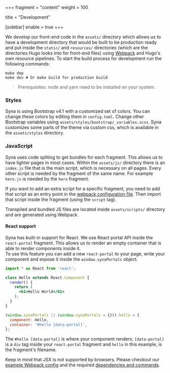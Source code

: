+++
fragment = "content"
weight = 100

title = "Development"

[sidebar]
  enable = true
+++

We develop our front-end code in the `assets/` directory which allows us to have a development directory that would be built to be production ready and put inside the `static/` and `resources/` directories (which are the directories Hugo looks into for front-end files) using [Webpack](https://webpack.js.org/) and Hugo's own resource pipelines.
To start the build process for development run the following commands:

```
make dep
make dev # Or make build for production build
```

> Prerequisites: node and yarn need to be installed on your system.

### Styles

Syna is using Bootstrap v4.1 with a customized set of colors.
You can change these colors by editing them in `config.toml`.
Change other Bootstrap variables using `assets/styles/bootstrap/_variables.scss`.
Syna customizes some parts of the theme via custom css, which is available in the `assets/styles` directory.

### JavaScript

Syna uses code spliting to get bundles for each fragment.
This allows us to have lighter pages in most cases.
Within the `assets/js/` directory there is an `index.js` file that is the main script, which is necessary on all pages.
Every other script is needed by the fragment of the same name.
For example `hero.js` is needed by the `hero` fragment.

If you want to add an extra script for a specific fragment, you need to add that script as an entry point in the [webpack configuration file](/webpack.config.js).
Then import that script inside the fragment (using the `script` tag).

Transpiled and bundled JS files are located inside `assets/scripts/` directory and are generated using Webpack.

#### React support

Syna has built-in support for React. We use React portal API inside the `react-portal` fragment. This allows us to render an empty container that is able to render components inside it.  
To use this feature you can add a new `react-portal` to your page, write your component and expose it inside the `window.synaPortals` object.

```jsx
import * as React from 'react';

class Hello extends React.Component {
  render() {
    return (
      <h1>Hello World</h1>
    );
  }
}

(window.synaPortals || (window.synaPortals = {})).hello = {
  component: Hello,
  container: '#hello [data-portal]',
};
```

The `#hello [data-portal]` is where your component renders. `[data-portal]` is a `div` tag inside your `react-portal` fragment and `hello` in this example, is the fragment's filename.

Keep in mind that JSX is not supported by browsers. Please checkout our [example Webpack config](https://github.com/okkur/syna/blob/master/exampleSite/webpack.config.js) and the required [dependencies and commands](https://github.com/okkur/syna/blob/master/exampleSite/package.json).
